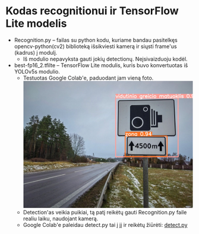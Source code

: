 # Kodas recognitionui ir TensorFlow Lite modelis
- Recognition.py – failas su python kodu, kuriame bandau pasitelkęs opencv-python(cv2) biblioteką išsikviesti kamerą ir siųsti frame'us (kadrus) į modulį.
    - Iš modulio nepavyksta gauti jokių detectionų. Neįsivaizduoju kodėl.
- best-fp16_2.tfilte – TensorFlow Lite modulis, kuris buvo konvertuotas iš YOLOv5s modulio.
    - Testuotas Google Colab'e, paduodant jam vieną foto. 
    ![Vidutinio greicio matuoklio zenklas](vidutinis.jpg)
    - Detection'as veikia puikiai, tą patį reikėtų gauti Recognition.py faile realiu laiku, naudojant kamerą.
    - Google Colab'e paleidau detect.py tai į jį ir reikėtų žiūrėti: [detect.py](https://github.com/ultralytics/yolov5/blob/master/detect.py)
